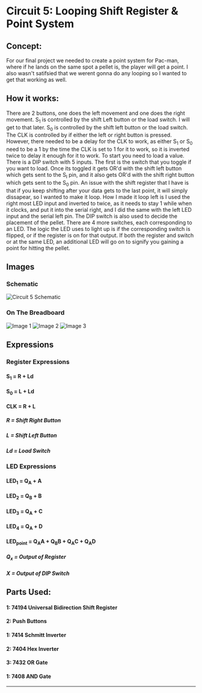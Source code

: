 # Circuit 5: Looping Shift Register & Point System
## Concept:
For our final project we needed to create a point system for Pac-man, where if he lands on the same spot a pellet is, the player will get a point. I also wasn't satifsied that we werent gonna do any looping so I wanted to get that working as well.

## How it works:
There are 2 buttons, one does the left movement and one does the right movement. S<sub>1</sub> is controlled by the shift Left button or the load switch. I will get to that later. S<sub>0</sub> is controlled by the shift left button or the load switch. The CLK is controlled by if either the left or right button is pressed. However, there needed to be a delay for the CLK to work, as either S<sub>1</sub> or S<sub>0</sub> need to be a 1 by the time the CLK is set to 1 for it to work, so it is inverted twice to delay it enough for it to work. To start you need to load a value. There is a DIP switch with 5 inputs. The first is the switch that you toggle if you want to load. Once its toggled it gets OR'd with the shift left button which gets sent to the S<sub>I</sub> pin, and it also gets OR'd with the shift right button which gets sent to the S<sub>0</sub> pin. An issue with the shift register that I have is that if you keep shifting after your data gets to the last point, it will simply dissapear, so I wanted to make it loop. How I made it loop left is I used the right most LED input and inverted to twice, as it needs to stay 1 while when it clocks, and put it into the serial right, and I did the same with the left LED input and the serial left pin. The DIP switch is also used to decide the placement of the pellet. There are 4 more switches, each corresponding to an LED. The logic the LED uses to light up is if the corresponding switch is flipped, or if the register is on for that output. If both the register and switch or at the same LED, an  additional LED will go on to signify you gaining a point for hitting the pellet. 

## Images
### Schematic
![Circuit 5 Schematic](Circuit_5_Schematic.png)
### On The Breadboard
![Image 1](Circuit_5_img_1.jpg)
![Image 2](Circuit_5_img_2.jpg)
![Image 3](Circuit_5_img_3.jpg)

## Expressions
### Register Expressions
#### S<sub>1</sub> = R + Ld
#### S<sub>0</sub> = L + Ld
#### CLK = R + L

##### R = Shift Right Button
##### L = Shift Left Button
##### Ld = Load Switch

### LED Expressions
#### LED<sub>1</sub> = Q<sub>A</sub> + A
#### LED<sub>2</sub> = Q<sub>B</sub> + B
#### LED<sub>3</sub> = Q<sub>A</sub> + C
#### LED<sub>4</sub> = Q<sub>A</sub> + D
#### LED<sub>point</sub> =  Q<sub>A</sub>A + Q<sub>B</sub>B + Q<sub>A</sub>C + Q<sub>A</sub>D

##### Q<sub>x</sub> = Output of Register
##### X = Output of DIP Switch

## Parts Used:
#### 1: 74194 Universal Bidirection Shift Register
#### 2: Push Buttons
#### 1: 7414 Schmitt Inverter
#### 2: 7404 Hex Inverter
#### 3: 7432 OR Gate
#### 1: 7408 AND Gate
***

